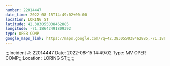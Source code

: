 ```yaml
---
number: 22014447
date_time: 2022-08-15T14:49:02+00:00
location: LORING ST
latitude: 42.383055038462885
longitude: -71.18642491809392
type: OPER COMP
google_maps_link: https://maps.google.com/?q=42.383055038462885,-71.18642491809392
---
```


;;;Incident #: 22014447  Date: 2022-08-15 14:49:02   Type: MV OPER COMP;;;Location: LORING ST;;;;;;
